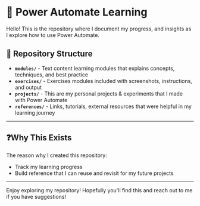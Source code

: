 # 📒 Power Automate Learning
Hello! This is the repository where I document my progress, and insights as I explore how to use Power Automate.

## 📂 Repository Structure 
- **`modules/`** - Text content learning modules that explains concepts, techniques, and best practice
- **`exercises/`** - Exercises modules included with screenshots, instructions, and output
- **`projects/`** - This are my personal projects & experiments that I made with Power Automate
- **`references/`** - Links, tutorials, external resources that were helpful in my learning journey

---
## ❓Why This Exists
The reason why I created this repository:
- Track my learning progress
- Build reference that I can reuse and revisit for my future projects
---

Enjoy exploring my repository! Hopefully you'll find this and reach out to me if you have suggestions! 